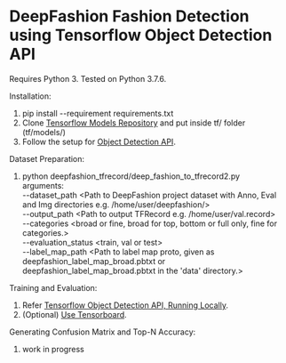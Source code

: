 # DeepFashion Fashion Detection using Tensorflow Object Detection API

Requires Python 3. Tested on Python 3.7.6.

Installation:
1. pip install --requirement requirements.txt
2. Clone [Tensorflow Models Repository](https://github.com/tensorflow/models) and put inside tf/ folder (tf/models/)
3. Follow the setup for [Object Detection API](https://github.com/tensorflow/models/tree/master/research/object_detection).

Dataset Preparation:
1. python deepfashion_tfrecord/deep_fashion_to_tfrecord2.py \
arguments:\
--dataset_path \<Path to DeepFashion project dataset with Anno, Eval and Img directories e.g. /home/user/deepfashion/\> \
--output_path \<Path to output TFRecord e.g. /home/user/val.record\> \
--categories \<broad or fine, broad for top, bottom or full only, fine for categories.\> \
--evaluation_status \<train, val or test\> \
--label_map_path \<Path to label map proto, given as deepfashion_label_map_broad.pbtxt or deepfashion_label_map_broad.pbtxt in the 'data' directory.\>

Training and Evaluation:
1. Refer [Tensorflow Object Detection API, Running Locally](https://github.com/tensorflow/models/blob/master/research/object_detection/g3doc/running_locally.md#running-the-training-job).
2. (Optional) [Use Tensorboard](https://github.com/tensorflow/models/blob/master/research/object_detection/g3doc/running_locally.md#running-tensorboard).

Generating Confusion Matrix and Top-N Accuracy:
1. work in progress
